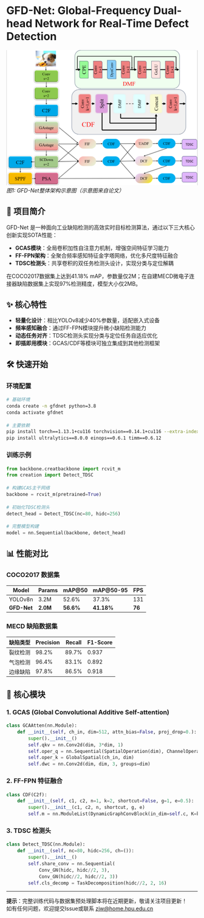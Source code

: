 # GFD-Net: Global-Frequency Dual-head Network for Real-Time Defect Detection

 ![image](https://github.com/ZJWstar/GFD-Net/blob/main/image.png)
*图1: GFD-Net整体架构示意图（示意图来自论文）*

## 📖 项目简介
GFD-Net 是一种面向工业缺陷检测的高效实时目标检测算法，通过以下三大核心创新实现SOTA性能：
- **GCAS模块**：全局卷积加性自注意力机制，增强空间特征学习能力
- **FF-FPN架构**：全聚合频率感知特征金字塔网络，优化多尺度特征融合
- **TDSC检测头**：共享卷积的双任务检测头设计，实现分类与定位解耦

在COCO2017数据集上达到41.18% mAP，参数量仅2M；在自建MECD微电子连接器缺陷数据集上实现97%检测精度，模型大小仅2MB。



## ✨ 核心特性
- **轻量化设计**：相比YOLOv8减少40%参数量，适配嵌入式设备
- **频率感知融合**：通过FF-FPN模块提升微小缺陷检测能力
- **动态任务对齐**：TDSC检测头实现分类与定位任务自适应优化
- **即插即用模块**：GCAS/CDF等模块可独立集成到其他检测框架

## 🛠️ 快速开始

### 环境配置
```bash
# 基础环境
conda create -n gfdnet python=3.8
conda activate gfdnet

# 主要依赖
pip install torch==1.13.1+cu116 torchvision==0.14.1+cu116 --extra-index-url https://download.pytorch.org/whl/cu116
pip install ultralytics==8.0.0 einops==0.6.1 timm==0.6.12
```

### 训练示例
```python
from backbone.creatbackbone import rcvit_m
from creation import Detect_TDSC

# 构建GCAS主干网络
backbone = rcvit_m(pretrained=True)

# 初始化TDSC检测头
detect_head = Detect_TDSC(nc=80, hidc=256)

# 完整模型构建
model = nn.Sequential(backbone, detect_head)
```

## 📊 性能对比
### COCO2017 数据集
| Model       | Params | mAP@50 | mAP@50-95 | FPS  |
|-------------|--------|--------|-----------|------|
| YOLOv8n     | 3.2M   | 52.6%  | 37.3%     | 131  |
| **GFD-Net** | **2.0M** | **56.6%** | **41.18%** | **76** |

### MECD 缺陷数据集
| 缺陷类型   | Precision | Recall | F1-Score |
|------------|-----------|--------|----------|
| 裂纹检测   | 98.2%     | 89.7%  | 0.937    |
| 气泡检测   | 96.4%     | 83.1%  | 0.892    |
| 边缘缺陷   | 97.8%     | 86.5%  | 0.918    |

## 🧩 核心模块
### 1. GCAS (Global Convolutional Additive Self-attention)
```python
class GCAAtten(nn.Module):
    def __init__(self, ch_in, dim=512, attn_bias=False, proj_drop=0.):
        super().__init__()
        self.qkv = nn.Conv2d(dim, 3*dim, 1)
        self.oper_q = nn.Sequential(SpatialOperation(dim), ChannelOperation(dim))
        self.oper_k = GlobalSpatial(ch_in, dim)
        self.dwc = nn.Conv2d(dim, dim, 3, groups=dim)
```

### 2. FF-FPN 特征融合
```python
class CDF(C2f):
    def __init__(self, c1, c2, n=1, k=2, shortcut=False, g=1, e=0.5):
        super().__init__(c1, c2, n, shortcut, g, e)
        self.m = nn.ModuleList(DynamicGraphConvBlock(in_dim=self.c, K=k) for _ in range(n))
```

### 3. TDSC 检测头
```python
class Detect_TDSC(nn.Module):
    def __init__(self, nc=80, hidc=256, ch=()):
        super().__init__()
        self.share_conv = nn.Sequential(
            Conv_GN(hidc, hidc//2, 3), 
            Conv_GN(hidc//2, hidc//2, 3))
        self.cls_decomp = TaskDecomposition(hidc//2, 2, 16)
```


---
**提示**：完整训练代码与数据集预处理脚本将在近期更新，敬请关注项目更新！  
如有任何问题，欢迎提交Issue或联系 zjw@home.hpu.edu.cn
